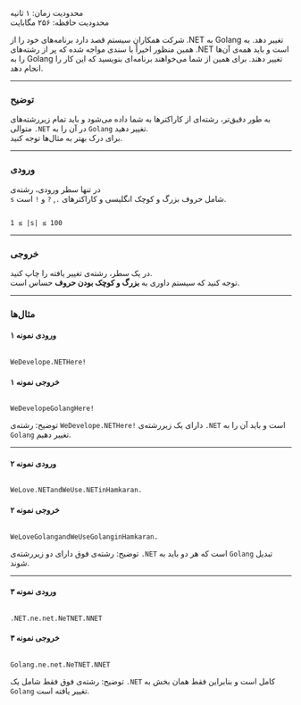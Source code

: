 محدودیت زمان: ۱ ثانیه  
محدودیت حافظه: ۲۵۶ مگابایت  

شرکت همکاران سیستم قصد دارد برنامه‌های خود را از .NET به Golang تغییر دهد. به همین منظور اخیراً با سندی مواجه شده که پر از رشته‌های .NET‌ است و باید همه‌ی آن‌ها را به Golang تغییر دهند. برای همین از شما می‌خواهند برنامه‌ای بنویسید که این کار را انجام دهد.

---

### توضیح

به طور دقیق‌تر، رشته‌ای از کاراکترها به شما داده می‌شود و باید تمام زیررشته‌های متوالی `.NET` در آن را به `Golang` تغییر دهید.  
برای درک بهتر به مثال‌ها توجه کنید.

---

### ورودی

در تنها سطر ورودی، رشته‌ی  
`s` شامل حروف بزرگ و کوچک انگلیسی و کاراکترهای `.`, `?` و `!` است.

```

1 ≤ |s| ≤ 100

```

---

### خروجی

در یک سطر، رشته‌ی تغییر یافته را چاپ کنید.  
توجه کنید که سیستم داوری به **بزرگ و کوچک بودن حروف** حساس است.

---

### مثال‌ها

#### ورودی نمونه ۱
```

WeDevelope.NETHere!

```
#### خروجی نمونه ۱
```

WeDevelopeGolangHere!

```
توضیح: رشته‌ی `WeDevelope.NETHere!` دارای یک زیررشته‌ی `.NET` است و باید آن را به `Golang` تغییر دهیم.

---

#### ورودی نمونه ۲
```

WeLove.NETandWeUse.NETinHamkaran.

```
#### خروجی نمونه ۲
```

WeLoveGolangandWeUseGolanginHamkaran.

```
توضیح: رشته‌ی فوق دارای دو زیررشته‌ی `.NET` است که هر دو باید به `Golang` تبدیل شوند.

---

#### ورودی نمونه ۳
```

.NET.ne.net.NeTNET.NNET

```
#### خروجی نمونه ۳
```

Golang.ne.net.NeTNET.NNET

```
توضیح: رشته‌ی فوق فقط شامل یک `.NET` کامل است و بنابراین فقط همان بخش به `Golang` تغییر یافته است.
```
